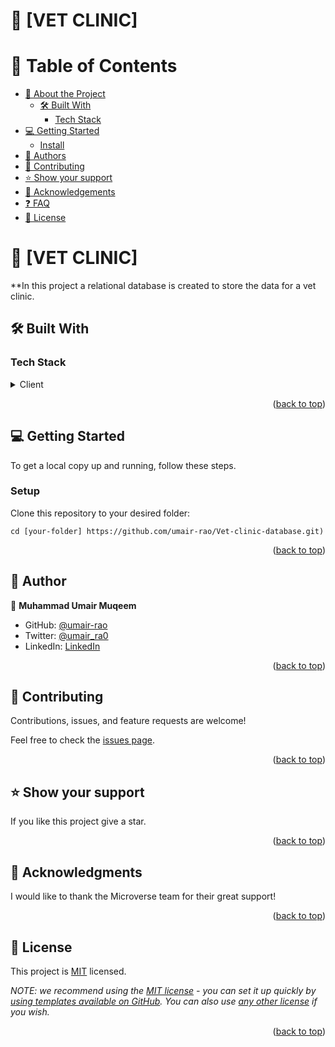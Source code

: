 # 📖 [VET CLINIC]

# 📗 Table of Contents

- [📖 About the Project](#about-project)
  - [🛠 Built With](#built-with)
    - [Tech Stack](#tech-stack) 
- [💻 Getting Started](#getting-started)
  - [Install](#install)
- [👥 Authors](#authors)
- [🤝 Contributing](#contributing)
- [⭐️ Show your support](#support)
- [🙏 Acknowledgements](#acknowledgements)
- [❓ FAQ](#faq)
- [📝 License](#license)

# 📖 [VET CLINIC] <a name="about-project"></a>

**In this project a relational database is created to store the data  for a vet clinic.

## 🛠 Built With <a name="built-with"></a>

### Tech Stack <a name="tech-stack"></a>

<details>
  <summary>Client</summary>
  <ul>
    <li><a href="https://www.postgresql.org/">PostgreSQL</a></li>
  </ul>
</details>

<p align="right">(<a href="#readme-top">back to top</a>)</p>

## 💻 Getting Started <a name="getting-started"></a>

To get a local copy up and running, follow these steps.

### Setup

Clone this repository to your desired folder:

`cd [your-folder] https://github.com/umair-rao/Vet-clinic-database.git)`

<p align="right">(<a href="#readme-top">back to top</a>)</p>


## 👥 Author <a name="authors"></a>

👤 **Muhammad Umair Muqeem**

- GitHub: [@umair-rao](https://github.com/umair-rao)
- Twitter: [@umair_ra0](https://twitter.com/umair_ra0)
- LinkedIn: [LinkedIn](https://www.linkedin.com/in/engr-umair-muqeem/)

<p align="right">(<a href="#readme-top">back to top</a>)</p>


## 🤝 Contributing <a name="contributing"></a>

Contributions, issues, and feature requests are welcome!

Feel free to check the [issues page](https://github.com/umair-rao/Vet-clinic-database/issues).

<p align="right">(<a href="#readme-top">back to top</a>)</p>


## ⭐️ Show your support <a name="support"></a>

If you like this project give a star.

<p align="right">(<a href="#readme-top">back to top</a>)</p>

## 🙏 Acknowledgments <a name="acknowledgements"></a>


I would like to thank the Microverse team for their great support!

<p align="right">(<a href="#readme-top">back to top</a>)</p>


## 📝 License <a name="license"></a>

This project is [MIT](./MIT.md) licensed.

_NOTE: we recommend using the [MIT license](https://choosealicense.com/licenses/mit/) - you can set it up quickly by [using templates available on GitHub](https://docs.github.com/en/communities/setting-up-your-project-for-healthy-contributions/adding-a-license-to-a-repository). You can also use [any other license](https://choosealicense.com/licenses/) if you wish._

<p align="right">(<a href="#readme-top">back to top</a>)</p>
